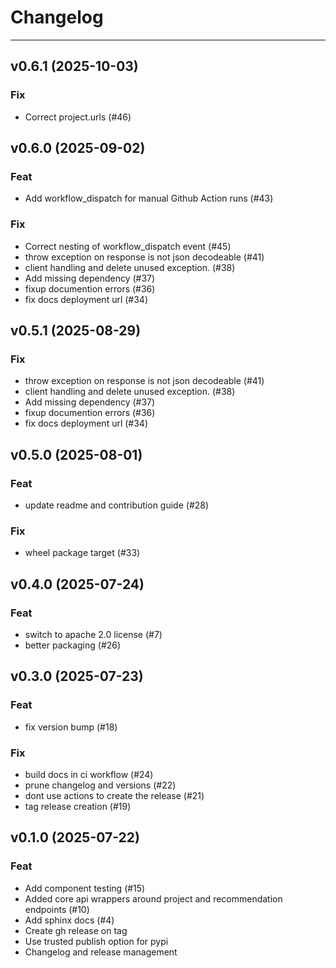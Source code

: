 # Changelog

<!-- BELOW IS AUTOMATICALLY UPDATED BY COMMITIZEN -->
---

## v0.6.1 (2025-10-03)

### Fix

- Correct project.urls (#46)

## v0.6.0 (2025-09-02)

### Feat

- Add workflow_dispatch for manual Github Action runs (#43)

### Fix

- Correct nesting of workflow_dispatch event (#45)
- throw exception on response is not json decodeable (#41)
- client handling and delete unused exception. (#38)
- Add missing dependency (#37)
- fixup documention errors (#36)
- fix docs deployment url (#34)

## v0.5.1 (2025-08-29)

### Fix

- throw exception on response is not json decodeable (#41)
- client handling and delete unused exception. (#38)
- Add missing dependency (#37)
- fixup documention errors (#36)
- fix docs deployment url (#34)

## v0.5.0 (2025-08-01)

### Feat

- update readme and contribution guide (#28)

### Fix

- wheel package target (#33)

## v0.4.0 (2025-07-24)

### Feat

- switch to apache 2.0 license (#7)
- better packaging (#26)

## v0.3.0 (2025-07-23)

### Feat

- fix version bump (#18)

### Fix

- build docs in ci workflow (#24)
- prune changelog and versions (#22)
- dont use actions to create the release (#21)
- tag release creation (#19)

## v0.1.0 (2025-07-22)

### Feat

- Add component testing (#15)
- Added core api wrappers around project and recommendation endpoints (#10)
- Add sphinx docs (#4)
- Create gh release on tag
- Use trusted publish option for pypi
- Changelog and release management
